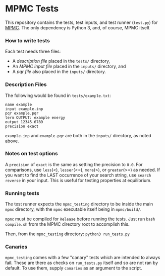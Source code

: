 # MPMC Tests
This repository contains the tests, test inputs, and test runner (`test.py`) for [MPMC](https://github.com/mpmccode/mpmc).
The only dependency is Python 3, and, of course, MPMC itself.
### How to write tests
Each test needs three files:

 - A *description file* placed in the `tests/` directory, 
 - An *MPMC input file* placed in the `inputs/` directory, and
 - A *pqr file* also placed in the `inputs/` directory.
 
### Description Files 
 The following would be found in `tests/example.txt`:
 
    name example
    input example.inp
    pqr example.pqr
    term OUTPUT: example energy
    output 12345.6789
    precision exact

`example.inp` and `example.pqr` are both in the `inputs/` directory, as noted above.

### Notes on test options
A `precision` of `exact` is the same as setting the precision to `0.0`.
For comparisons, use `less`(<), `lesser`(<=), `more`(>), or `greater`(>=) as needed.
If you want to find the LAST occurrence of your search string, use `search reverse` in your input. This 
is useful for testing properties at equilibrium.

### Running tests
The test runner expects the `mpmc_testing` directory to be inside the main `mpmc` directory, with
the `mpmc` executable itself being in `mpmc/build/`.

`mpmc` must be compiled for `Release` before running the tests. Just run `bash compile.sh` from
the MPMC directory root to accomplish this.

Then, from the `mpmc_testing` directory: `python3 run_tests.py`

### Canaries
`mpmc_testing` comes with a few "canary" tests which are intended to always fail. These are there as checks 
on `run_tests.py` itself and so are not ran by default. To use them, supply `canaries` as an argument to the
script.
